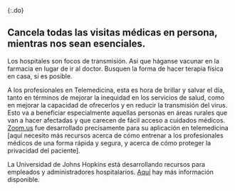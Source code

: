 {:.do}
## Cancela todas las visitas médicas en persona, mientras nos sean esenciales.

Los hospitales son focos de transmisión. Así que háganse vacunar en la farmacia en lugar de ir al doctor. Busquen la forma de hacer terapia física en casa, si es posible.

A los profesionales en Telemedicina, esta es hora de brillar y salvar el día, tanto en términos de mejorar la inequidad en los servicios de salud, como en mejorar la capacidad de ofrecerlos y en reducir la transmisión del virus. Esto va a beneficiar especialmente aquellas personas en áreas rurales que van a hacer afectadas y que carecen de fácil acceso a cuidados médicos. [Zoom.us](http://zoom.us/) fue desarrollado precisamente para su aplicación en telemedicina \[aquí necesito más recursos acerca de cómo entrenar a los profesionales médicos de una forma rápida y segura, y acerca de cómo proteger la privacidad del paciente\].

La Universidad de Johns Hopkins está desarrollando recursos para empleados y administradores hospitalarios. [Aquí](https://www.cbsnews.com/news/coronavirus-containment-dr-jon-lapook-60-minutes-2020-03-08/) hay más información disponible.
